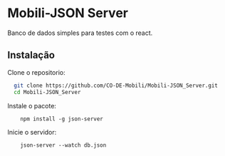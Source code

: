 # Mobili-JSON Server

Banco de dados simples para testes com o react.

## Instalação

Clone o repositorio:

```bash
  git clone https://github.com/CO-DE-Mobili/Mobili-JSON_Server.git
  cd Mobili-JSON_Server
```

Instale o pacote:

```
    npm install -g json-server
```

Inicie o servidor:

```
    json-server --watch db.json
```
